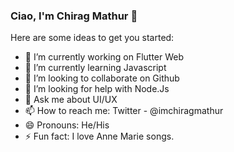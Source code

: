 ### Ciao, I'm Chirag Mathur 👋


Here are some ideas to get you started:

- 🔭 I’m currently working on Flutter Web
- 🌱 I’m currently learning Javascript
- 👯 I’m looking to collaborate on Github
- 🤔 I’m looking for help with Node.Js
- 💬 Ask me about UI/UX
- 📫 How to reach me: Twitter - @imchiragmathur
- 😄 Pronouns: He/His
- ⚡ Fun fact: I love Anne Marie songs.

